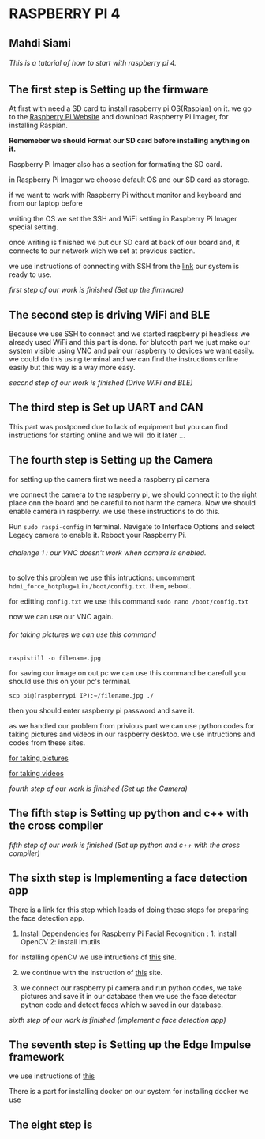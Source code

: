 # RASPBERRY PI 4
## Mahdi Siami
###### This is a tutorial of how to start with raspberry pi 4.

## The first step is Setting up the firmware
At first with need a SD card to install raspberry pi OS(Raspian) on it.
we go to the [Raspberry Pi Website](https://www.raspberrypi.com/) and download Raspberry Pi Imager, for installing Raspian.

**Rememeber we should Format our SD card before installing anything on it.**

Raspberry Pi Imager also has a section for formating the SD card.

in Raspberry Pi Imager we choose default OS and our SD card as storage.

if we want to work with Raspberry Pi without monitor and keyboard and from our laptop before 

writing the OS we set the SSH and WiFi setting in Raspberry Pi Imager special setting.

once writing is finished we put our SD card at back of our board and, it connects to our network wich we set at previous section.

we use instructions of connecting with SSH from the [link](https://www.tomshardware.com/reviews/raspberry-pi-headless-setup-how-to,6028.html)
our system is ready to use.


*first step of our work is finished (Set up the firmware)*

## The second step is driving WiFi and BLE

Because we use SSH to connect and we started raspberry pi headless we already used WiFi and this part is done.
for blutooth part we just make our system visible using VNC and pair our raspberry to devices we want easily.
we could do this using terminal and we can find the instructions online easily but this way is a way more easy.

*second step of our work is finished (Drive WiFi and BLE)*

## The third step is Set up UART and CAN
This part was postponed due to lack of equipment but you can find instructions for starting online and we will do it later ...

## The fourth step is Setting up the Camera

for setting up the camera first we need a raspberry pi camera

we connect the camera to the raspberry pi, we should connect it to the right place onn the board and be careful to not harm the camera.
Now we should enable camera in raspberry.
we use these instructions to do this.

Run `sudo raspi-config` in terminal.
Navigate to Interface Options and select Legacy camera to enable it.
Reboot your Raspberry Pi.

###### chalenge 1 : our VNC doesn't work when camera is enabled.
to solve this problem we use this intructions:
uncomment `hdmi_force_hotplug=1` in `/boot/config.txt`.
then, reboot.

for editting `config.txt` we use this command
`sudo nano /boot/config.txt`

now we can use our VNC again.
###### for taking pictures we can use this command 

`raspistill -o filename.jpg `

for saving our image on out pc we can use this command be carefull you should use this on your pc's terminal.

`scp pi@(raspberrypi IP):~/filename.jpg ./` 

then you should enter raspberry pi password and save it.

as we handled our problem from privious part we can use python codes for taking pictures and videos in our raspberry desktop.
we use intructions and codes from these sites.

[for taking pictures](https://howchoo.com/pi/how-to-take-a-picture-with-your-raspberry-pi#:~:text=3-,Enable%20the%20camera,enable%20it%20using%20raspi%2Dconfig.&text=Once%20raspi%2Dconfig%20opens%2C%20use,%22%20and%20then%20%22Finish%22.)

[for taking videos](https://raspberrypi-guide.github.io/electronics/image-and-video-recording)

*fourth step of our work is finished (Set up the Camera)*

## The fifth step is Setting up python and c++ with the cross compiler

*fifth step of our work is finished (Set up python and c++ with the cross compiler)*

## The sixth step is Implementing a face detection app 

There is a link for this step which leads of doing these steps for preparing the face detection app.
1. Install Dependencies for Raspberry Pi Facial Recognition : 1:  install OpenCV   2: install Imutils

for installing openCV we use intructions of [this](https://singleboardbytes.com/647/install-opencv-raspberry-pi-4.htm) site.

2. we continue with the instruction of [this](https://www.tomshardware.com/how-to/raspberry-pi-facial-recognition) site.

3. we connect our raspberry pi camera and run python codes, we take pictures and save it in our database then we use the face detector python code and detect faces which w saved in our database.

*sixth step of our work is finished (Implement a face detection app)*

## The seventh step is Setting up the Edge Impulse framework
we use instructions of [this](https://docs.edgeimpulse.com/docs/development-platforms/officially-supported-cpu-gpu-targets/raspberry-pi-4)

There is a part for installing docker on our system for installing docker we use 

## The eight step is 

